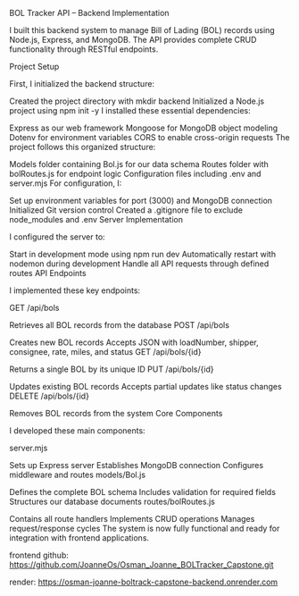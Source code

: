 BOL Tracker API – Backend Implementation

I built this backend system to manage Bill of Lading (BOL) records using Node.js, Express, and MongoDB. The API provides complete CRUD functionality through RESTful endpoints.

Project Setup

First, I initialized the backend structure:

Created the project directory with mkdir backend
Initialized a Node.js project using npm init -y
I installed these essential dependencies:

Express as our web framework
Mongoose for MongoDB object modeling
Dotenv for environment variables
CORS to enable cross-origin requests
The project follows this organized structure:

Models folder containing Bol.js for our data schema
Routes folder with bolRoutes.js for endpoint logic
Configuration files including .env and server.mjs
For configuration, I:

Set up environment variables for port (3000) and MongoDB connection
Initialized Git version control
Created a .gitignore file to exclude node_modules and .env
Server Implementation

I configured the server to:

Start in development mode using npm run dev
Automatically restart with nodemon during development
Handle all API requests through defined routes
API Endpoints

I implemented these key endpoints:

GET /api/bols

Retrieves all BOL records from the database
POST /api/bols

Creates new BOL records
Accepts JSON with loadNumber, shipper, consignee, rate, miles, and status
GET /api/bols/{id}

Returns a single BOL by its unique ID
PUT /api/bols/{id}

Updates existing BOL records
Accepts partial updates like status changes
DELETE /api/bols/{id}

Removes BOL records from the system
Core Components

I developed these main components:

server.mjs

Sets up Express server
Establishes MongoDB connection
Configures middleware and routes
models/Bol.js

Defines the complete BOL schema
Includes validation for required fields
Structures our database documents
routes/bolRoutes.js

Contains all route handlers
Implements CRUD operations
Manages request/response cycles
The system is now fully functional and ready for integration with frontend applications.

frontend github:
https://github.com/JoanneOs/Osman_Joanne_BOLTracker_Capstone.git

render: https://osman-joanne-boltrack-capstone-backend.onrender.com
